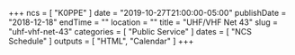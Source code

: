 +++
ncs = [ "K0PPE" ]
date = "2019-10-27T21:00:00-05:00"
publishDate = "2018-12-18"
endTime = ""
location = ""
title = "UHF/VHF Net 43"
slug = "uhf-vhf-net-43"
categories = [ "Public Service" ]
dates = [ "NCS Schedule" ]
outputs = [ "HTML", "Calendar" ]
+++

